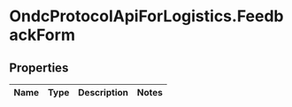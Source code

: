 # OndcProtocolApiForLogistics.FeedbackForm

## Properties
Name | Type | Description | Notes
------------ | ------------- | ------------- | -------------

